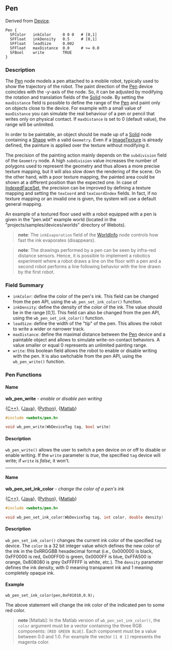 ## Pen

Derived from [Device](reference/device.md#device).

```
Pen {
  SFColor   inkColor     0 0 0   # [0,1]
  SFFloat   inkDensity   0.5     # [0,1]
  SFFloat   leadSize     0.002
  SFFloat   maxDistance  0.0     # >= 0.0
  SFBool    write        TRUE
}
```

### Description

The [Pen](reference/pen.md#pen) node models a pen attached to a mobile robot,
typically used to show the trajectory of the robot. The paint direction of the
[Pen](reference/solid.md#solid) device coincides with the *-y*-axis of the node.
So, it can be adjusted by modifying the rotation and translation fields of the
[Solid](reference/solid.md#solid) node. By setting the `maxDistance` field is
possible to define the range of the [Pen](reference/pen.md#pen) and paint only
on objects close to the device. For example with a small value of `maxDistance`
you can simulate the real behaviour of a pen or pencil that writes only on
physical contact. If `maxDistance` is set to 0 (default value), the range will
be unlimited.

In order to be paintable, an object should be made up of a
[Solid](reference/solid.md#solid) node containing a
[Shape](reference/shape.md#shape) with a valid `Geometry`. Even if a
[ImageTexture](reference/imagetexture.md#imagetexture) is already defined, the
painture is applied over the texture without modifying it.

The precision of the painting action mainly depends on the `subdivision` field
of the `Geometry` node. A high `subdivision` value increases the number of
polygons used to represent the geometry and thus allows a more precise texture
mapping, but it will also slow down the rendering of the scene. On the other
hand, with a poor texture mapping, the painted area could be shown at a
different position than the expected one. In case of
[IndexedFaceSet](reference/indexedfaceset.md#indexedfaceset), the precision can
be improved by defining a texture mapping and setting the `texCoord` and
`texCoordIndex` fields. In fact, if no texture mapping or an invalid one is
given, the system will use a default general mapping.

An example of a textured floor used with a robot equipped with a pen is given in
the "pen.wbt" example world (located in the "projects/samples/devices/worlds"
directory of Webots).

> **note**: The `inkEvaporation` field of the [WorldInfo](reference/worldinfo.md#worldinfo)
node controls how fast the ink evaporates (disappears).

<!-- -->

> **note**: The drawings performed by a pen can be seen by infra-red distance sensors.
Hence, it is possible to implement a robotics experiment where a robot draws a
line on the floor with a pen and a second robot performs a line following
behavior with the line drawn by the first robot.

### Field Summary

- `inkColor`: define the color of the pen's ink. This field can be changed from
the pen API, using the `wb_pen_set_ink_color()` function.
- `inkDensity`: define the density of the color of the ink. The value should be in
the range [0,1]. This field can also be changed from the pen API, using the
`wb_pen_set_ink_color()` function.
- `leadSize`: define the width of the "tip" of the pen. This allows the robot to
write a wider or narrower track.
- `maxDistance`: define the maximal distance between the
[Pen](reference/pen.md#pen) device and a paintable object and allows to simulate
write-on-contact behaviors. A value smaller or equal 0 represents an unlimited
painting range.
- `write`: this boolean field allows the robot to enable or disable writing with
the pen. It is also switchable from the pen API, using the `wb_pen_write()`
function.

### Pen Functions

#### Name

**wb\_pen\_write** - *enable or disable pen writing*

{[C++](reference/cpp-api.md)}, {[Java](reference/java-api.md)}, {[Python](reference/python-api.md)}, {[Matlab](reference/matlab-api.md)}

``` c
#include <webots/pen.h>

void wb_pen_write(WbDeviceTag tag, bool write)
```

#### Description

`wb_pen_write()` allows the user to switch a pen device on or off to disable or
enable writing. If the `write` parameter is *true*, the specified `tag` device
will write; if `write` is *false*, it won't.

---

#### Name

**wb\_pen\_set\_ink\_color** - *change the color of a pen's ink*

{[C++](reference/cpp-api.md)}, {[Java](reference/java-api.md)}, {[Python](reference/python-api.md)}, {[Matlab](reference/matlab-api.md)}

``` c
#include <webots/pen.h>

void wb_pen_set_ink_color(WbDeviceTag tag, int color, double density)
```

#### Description

`wb_pen_set_ink_color()` changes the current ink color of the specified `tag`
device. The `color` is a 32 bit integer value which defines the new color of the
ink in the 0xRRGGBB hexadecimal format (i.e., 0x000000 is black, 0xFF0000 is
red, 0x00FF00 is green, 0x0000FF is blue, 0xFFA500 is orange, 0x808080 is grey
0xFFFFFF is white, etc.). The `density` parameter defines the ink density, with
0 meaning transparent ink and 1 meaning completely opaque ink.

#### Example

```
wb_pen_set_ink_color(pen,0xF01010,0.9);
```

The above statement will change the ink color of the indicated pen to some red
color.

> **note** [Matlab]: In the Matlab version of `wb_pen_set_ink_color()`, the `color` argument must be
a vector containing the three RGB components: `[RED GREEN BLUE]`. Each component
must be a value between 0.0 and 1.0. For example the vector `[1 0 1]` represents
the magenta color.

